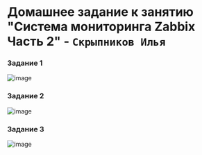# Домашнее задание к занятию "Система мониторинга Zabbix Часть 2" - `Скрыпников Илья`


### Задание 1


![image](https://github.com/Skrypnikoviv/8-01hw/assets/162264420/e987080d-1fd8-4285-bb81-14e6ede18f9e)


### Задание 2

![image](https://github.com/Skrypnikoviv/8-01hw/assets/162264420/adbb35c5-2ddf-4884-ab5b-9368bae83312)

### Задание 3

![image](https://github.com/Skrypnikoviv/8-01hw/assets/162264420/665fd28b-a93f-45c6-a374-3c6a7a92a52f)
